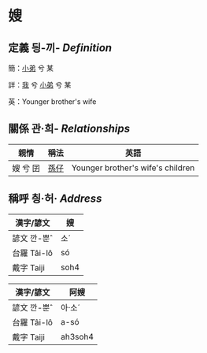 # 嫂
## 定義 딍-끼- _Definition_
簡：[小弟](member6.md) 兮 某

詳：[我](member1.md) 兮 [小弟](member6.md) 兮 某

英：Younger brother's wife

## 關係 관·희- _Relationships_

親情 | 稱法 | 英語
--- | --- | --- 
嫂 兮 囝 | [孫仔](member22.md) | Younger brother's wife's children


## 稱呼 칑·허· _Address_

漢字/諺文 | 嫂
--- | ---
諺文 깐-뿐ˆ | 소ˊ
台羅 Tâi-lô | só
戴字 Taiji | soh4


漢字/諺文 | 阿嫂
--- | ---
諺文 깐-뿐ˆ | 아·소ˊ
台羅 Tâi-lô | a-só
戴字 Taiji | ah3soh4


